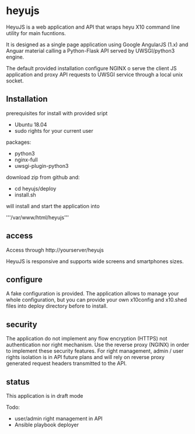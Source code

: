 # heyujs
HeyuJS is a web application and API that wraps heyu X10 command line utility for main fucntions.

It is designed as a single page application using Google AngularJS (1.x) and Anguar material calling a Python-Flask API served by UWSGI/python3 engine.

The default provided installation configure NGINX o serve the client JS application and proxy API requests to UWSGI service through a local unix socket.

## Installation

prerequisites for install with provided sript
- Ubuntu 18.04
- sudo rights for your current user

packages:
- python3
- nginx-full
- uwsgi-plugin-python3

download zip from github and:
- cd heyujs/deploy
- install.sh

will install and start the application into 

'''/var/www/html/heyujs'''

## access

Access through http://yourserver/heyujs

HeyuJS is responsive and supports wide screens and smartphones sizes.

## configure

A fake configuration is provided. The application allows to manage your whole configuration, but you can provide your own x10config and x10.shed files into deploy directory before to install.

## security

The application do not implement any flow encryption (HTTPS) not authentication nor right mechanism.
Use the reverse proxy (NGINX) in order to implement these security features.
For right management, admin / user rights isolation is in API future plans and will rely on reverse proxy generated request headers transmitted to the API.

## status

This application is in draft mode

Todo:
- user/admin right management in API
- Ansible playbook deployer

